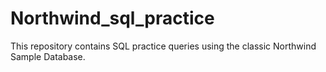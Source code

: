 # Northwind_sql_practice
This repository contains SQL practice queries using the classic Northwind Sample Database.

